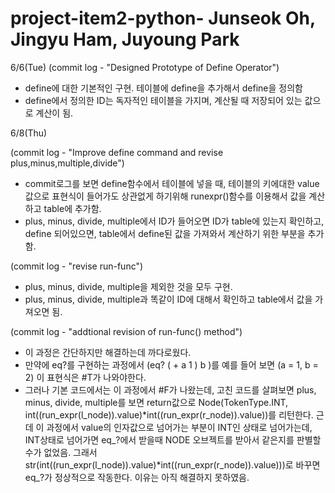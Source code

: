 # project-item2-python- Junseok Oh, Jingyu Ham, Juyoung Park
6/6(Tue)
(commit log - "Designed Prototype of Define Operator")
- define에 대한 기본적인 구현. 테이블에 define을 추가해서 define을 정의함
- define에서 정의한 ID는 독자적인 테이블을 가지며, 계산될 때 저장되어 있는 값으로 계산이 됨.

6/8(Thu)

(commit log - "Improve define command and revise plus,minus,multiple,divide")
- commit로그를 보면 define함수에서 테이블에 넣을 때, 테이블의 키에대한 value값으로 표현식이 들어가도 상관없게 하기위해 runexpr()함수를 이용해서 값을 계산하고 table에 추가함.
- plus, minus, divide, multiple에서 ID가 들어오면 ID가 table에 있는지 확인하고, define 되어있으면, table에서 define된 값을 가져와서 계산하기 위한 부분을 추가함.

(commit log - "revise run-func")
- plus, minus, divide, multiple을 제외한 것을 모두 구현.
- plus, minus, divide, multiple과 똑같이 ID에 대해서 확인하고 table에서 값을 가져오면 됨.

(commit log - "addtional revision of run-func() method")
- 이 과정은 간단하지만 해결하는데 까다로웠다.
- 만약에 eq?를 구현하는 과정에서 (eq? ( + a 1 ) b )를 예를 들어 보면 (a = 1, b = 2) 이 표현식은 #T가 나와야한다.
- 그러나 기본 코드에서는 이 과정에서 #F가 나왔는데, 고친 코드를 살펴보면 plus, minus, divide, multiple를 보면
return값으로 Node(TokenType.INT, int((run_expr(l_node)).value)*int((run_expr(r_node)).value))를 리턴한다. 근데 이 과정에서 
value의 인자값으로 넘어가는 부분이 INT인 상태로 넘어가는데, INT상태로 넘어가면 eq_?에서 받을때 NODE 오브젝트를 받아서 같은지를
판별할 수가 없었음. 그래서 str(int((run_expr(l_node)).value)*int((run_expr(r_node)).value)))로 바꾸면 eq_?가 정상적으로 작동한다. 이유는 아직 해결하지 못하였음.
